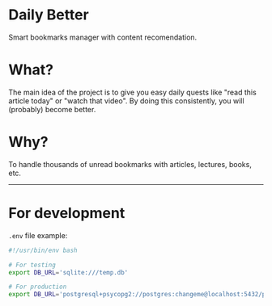 # Daily Better

Smart bookmarks manager with content recomendation.

# What?

The main idea of the project is to give you easy daily quests like "read this article today" or "watch that video". By doing this consistently, you will (probably) become better.

# Why?

To handle thousands of unread bookmarks with articles, lectures, books, etc.

---

# For development

`.env` file example:

```bash
#!/usr/bin/env bash

# For testing
export DB_URL='sqlite:///temp.db'

# For production
export DB_URL='postgresql+psycopg2://postgres:changeme@localhost:5432/postgres'
```